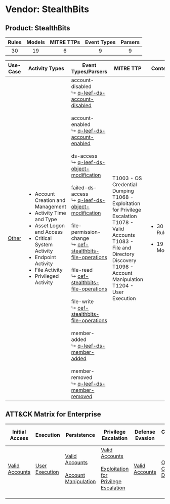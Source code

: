 Vendor: StealthBits
===================
Product: StealthBits
--------------------
| Rules | Models | MITRE TTPs | Event Types | Parsers |
|:-----:|:------:|:----------:|:-----------:|:-------:|
|  30   |   19   |     6      |      9      |    9    |

|               Use-Case                | Activity Types                                                                                                                                                                                                                | Event Types/Parsers                                                                                                                                                                                                                                                                                                                                                                                                                                                                                                                                                                                                                                                                                                                                                                                                                                                                                                                                                                                                                                                                     | MITRE TTP                                                                                                                                                                                                      | Content                                               |
|:-------------------------------------:| ----------------------------------------------------------------------------------------------------------------------------------------------------------------------------------------------------------------------------- | --------------------------------------------------------------------------------------------------------------------------------------------------------------------------------------------------------------------------------------------------------------------------------------------------------------------------------------------------------------------------------------------------------------------------------------------------------------------------------------------------------------------------------------------------------------------------------------------------------------------------------------------------------------------------------------------------------------------------------------------------------------------------------------------------------------------------------------------------------------------------------------------------------------------------------------------------------------------------------------------------------------------------------------------------------------------------------------- | -------------------------------------------------------------------------------------------------------------------------------------------------------------------------------------------------------------- | ----------------------------------------------------- |
| [Other](../UseCases/usecase_other.md) | <ul><li>Account Creation and Management</li><li>Activity Time  and Type</li><li>Asset Logon and Access</li><li>Critical System Activity</li><li>Endpoint Activity</li><li>File Activity</li><li>Privileged Activity</li></ul> |  account-disabled<br> ↳ [q-leef-ds-account-disabled](../Parsers/parserContent_q-leef-ds-account-disabled.md)<br><br> account-enabled<br> ↳ [q-leef-ds-account-enabled](../Parsers/parserContent_q-leef-ds-account-enabled.md)<br><br> ds-access<br> ↳ [q-leef-ds-object-modification](../Parsers/parserContent_q-leef-ds-object-modification.md)<br><br> failed-ds-access<br> ↳ [q-leef-ds-object-modification](../Parsers/parserContent_q-leef-ds-object-modification.md)<br><br> file-permission-change<br> ↳ [cef-stealthbits-file-operations](../Parsers/parserContent_cef-stealthbits-file-operations.md)<br><br> file-read<br> ↳ [cef-stealthbits-file-operations](../Parsers/parserContent_cef-stealthbits-file-operations.md)<br><br> file-write<br> ↳ [cef-stealthbits-file-operations](../Parsers/parserContent_cef-stealthbits-file-operations.md)<br><br> member-added<br> ↳ [q-leef-ds-member-added](../Parsers/parserContent_q-leef-ds-member-added.md)<br><br> member-removed<br> ↳ [q-leef-ds-member-removed](../Parsers/parserContent_q-leef-ds-member-removed.md)<br> | T1003 - OS Credential Dumping<br>T1068 - Exploitation for Privilege Escalation<br>T1078 - Valid Accounts<br>T1083 - File and Directory Discovery<br>T1098 - Account Manipulation<br>T1204 - User Execution<br> | <ul><li>30 Rules</li></ul><ul><li>19 Models</li></ul> |

ATT&CK Matrix for Enterprise
----------------------------
| Initial Access                                                      | Execution                                                           | Persistence                                                                                                                                  | Privilege Escalation                                                                                                                                          | Defense Evasion                                                     | Credential Access                                                          | Discovery                                                                         | Lateral Movement | Collection | Command and Control | Exfiltration | Impact |
| ------------------------------------------------------------------- | ------------------------------------------------------------------- | -------------------------------------------------------------------------------------------------------------------------------------------- | ------------------------------------------------------------------------------------------------------------------------------------------------------------- | ------------------------------------------------------------------- | -------------------------------------------------------------------------- | --------------------------------------------------------------------------------- | ---------------- | ---------- | ------------------- | ------------ | ------ |
| [Valid Accounts](https://attack.mitre.org/techniques/T1078)<br><br> | [User Execution](https://attack.mitre.org/techniques/T1204)<br><br> | [Valid Accounts](https://attack.mitre.org/techniques/T1078)<br><br>[Account Manipulation](https://attack.mitre.org/techniques/T1098)<br><br> | [Valid Accounts](https://attack.mitre.org/techniques/T1078)<br><br>[Exploitation for Privilege Escalation](https://attack.mitre.org/techniques/T1068)<br><br> | [Valid Accounts](https://attack.mitre.org/techniques/T1078)<br><br> | [OS Credential Dumping](https://attack.mitre.org/techniques/T1003)<br><br> | [File and Directory Discovery](https://attack.mitre.org/techniques/T1083)<br><br> |                  |            |                     |              |        |